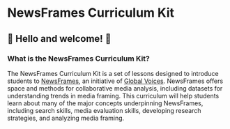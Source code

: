 # NewsFrames Curriculum Kit
## :tada: Hello and welcome! :tada:

### What is the NewsFrames Curriculum Kit? 
<p>The NewsFrames Curriculum Kit is a set of lessons designed to introduce students to <a href="https://newsframes.globalvoices.org/">NewsFrames</a>, an initiative of <a href="https://globalvoices.org/">Global Voices</a>. NewsFrames offers space and methods for collaborative media analysis, including datasets for understanding trends in media framing. This curriculum will help students learn about many of the major concepts underpinning NewsFrames, including search skills, media evaluation skills, developing research strategies, and analyzing media framing.</p> 




